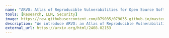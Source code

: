 ```yaml
---
name: "ARVO: Atlas of Reproducible Vulnerabilities for Open Source Software"
tools: [Research, LLM, Security]
image: https://raw.githubusercontent.com/079035/079035.github.io/master/docs/images/2408.02153v1-pages_page-0001.jpg
description: "We introduce ARVO: an Atlas of Reproducible Vulnerabilities in Open-source software. Sourcing vulnerabilities from C/C++ projects that Google’s OSS-Fuzz discovered, we successfully reproduce more than 9,000 memory vulnerabilities across over 250 projects, each with a triggering input, the canonical patch, and the ability to automatically reproduce the project from source."
external_url: https://arxiv.org/html/2408.02153
---
```

